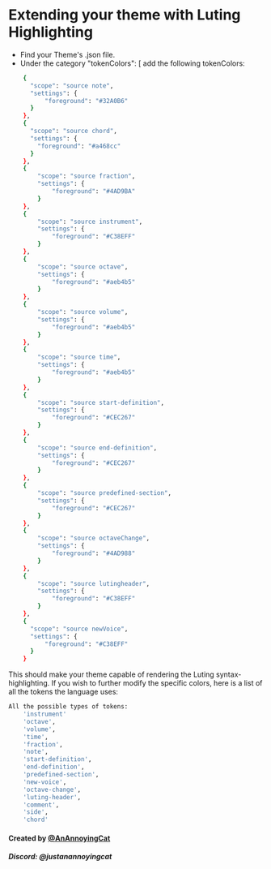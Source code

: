 # Extending your theme with Luting Highlighting

- Find your Theme's .json file.
- Under the category "tokenColors": [ add the following tokenColors:

```sh
    {
      "scope": "source note",
      "settings": {
          "foreground": "#32A0B6"
      }
    },
    {
      "scope": "source chord",
      "settings": {
        "foreground": "#a468cc"
      }
    },
    {
        "scope": "source fraction",
        "settings": {
            "foreground": "#4AD9BA"
        }
    },
    {
        "scope": "source instrument",
        "settings": {
            "foreground": "#C38EFF"
        }
    },
    {
        "scope": "source octave",
        "settings": {
            "foreground": "#aeb4b5"
        }
    },
    {
        "scope": "source volume",
        "settings": {
            "foreground": "#aeb4b5"
        }
    },
    {
        "scope": "source time",
        "settings": {
            "foreground": "#aeb4b5"
        }
    },
    {
        "scope": "source start-definition",
        "settings": {
            "foreground": "#CEC267"
        }
    },
    {
        "scope": "source end-definition",
        "settings": {
            "foreground": "#CEC267"
        }
    },
    {
        "scope": "source predefined-section",
        "settings": {
            "foreground": "#CEC267"
        }
    },
    {
        "scope": "source octaveChange",
        "settings": {
            "foreground": "#4AD988"
        }
    },
    {
        "scope": "source lutingheader",
        "settings": {
            "foreground": "#C38EFF"
        }
    },
    {
      "scope": "source newVoice",
      "settings": {
          "foreground": "#C38EFF"
      }
    }
```

This should make your theme capable of rendering the Luting syntax-highlighting.
If you wish to further modify the specific colors, here is a list of all the tokens the language uses:

```sh
All the possible types of tokens:
    'instrument'
    'octave',
    'volume',
    'time',
    'fraction',
    'note',
    'start-definition',
    'end-definition',
    'predefined-section',
    'new-voice',
    'octave-change',
    'luting-header',
    'comment',
    'side',
    'chord'
```

#### Created by [@AnAnnoyingCat](https://pages.github.com/)

##### Discord: @justanannoyingcat